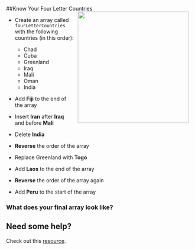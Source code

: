 
##Know Your Four Letter Countries
<img src="https://s3.amazonaws.com/after-school-assets/globe.jpeg" align="right" width="300px" hspace="10">
+ Create an array called `fourLetterCountries` with the following countries (in this order):
	- Chad
	- Cuba
	- Greenland
	- Iraq
	- Mali
	- Oman
	- India

+ Add **Fiji** to the end of the array

+ Insert **Iran** after **Iraq** and before **Mali**

+ Delete **India**

+ **Reverse** the order of the array

+ Replace Greenland with **Togo**

+ Add **Laos** to the end of the array

+ **Reverse** the order of the array again

+ Add **Peru** to the start of the array


### What does your final array look like?

## Need some help?
Check out this [resource](http://javascript.info/tutorial/array).
